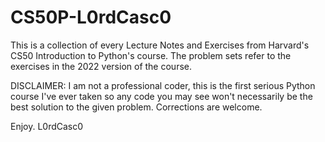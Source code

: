 # CS50P-L0rdCasc0

This is a collection of every Lecture Notes and Exercises from Harvard's CS50 Introduction to Python's course. The problem sets refer to the exercises in the 2022 version of the course.

  DISCLAIMER: I am not a professional coder, this is the first serious Python course I've ever taken so any code you may see won't necessarily be the best solution to the given problem. Corrections are welcome.

Enjoy. L0rdCasc0
